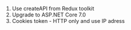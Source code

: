 <!-- TODO -->

1. Use createAPI from Redux toolkit
2. Upgrade to ASP.NET Core 7.0
3. Cookies token - HTTP only and use IP adress
